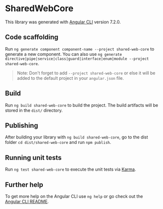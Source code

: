 # SharedWebCore

This library was generated with [Angular CLI](https://github.com/angular/angular-cli) version 7.2.0.

## Code scaffolding

Run `ng generate component component-name --project shared-web-core` to generate a new component. You can also use `ng generate directive|pipe|service|class|guard|interface|enum|module --project shared-web-core`.

> Note: Don't forget to add `--project shared-web-core` or else it will be added to the default project in your `angular.json` file.

## Build

Run `ng build shared-web-core` to build the project. The build artifacts will be stored in the `dist/` directory.

## Publishing

After building your library with `ng build shared-web-core`, go to the dist folder `cd dist/shared-web-core` and run `npm publish`.

## Running unit tests

Run `ng test shared-web-core` to execute the unit tests via [Karma](https://karma-runner.github.io).

## Further help

To get more help on the Angular CLI use `ng help` or go check out the [Angular CLI README](https://github.com/angular/angular-cli/blob/master/README.md).
